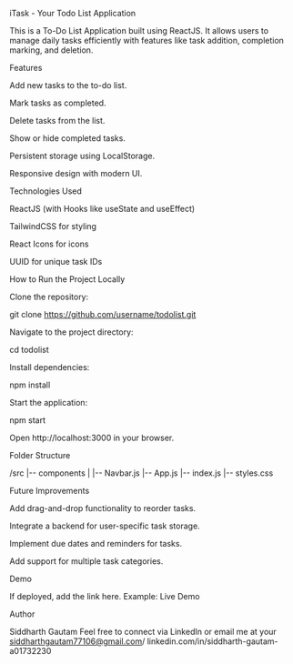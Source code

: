 iTask - Your Todo List Application

This is a To-Do List Application built using ReactJS. It allows users to manage daily tasks efficiently with features like task addition, completion marking, and deletion.

Features

Add new tasks to the to-do list.

Mark tasks as completed.

Delete tasks from the list.

Show or hide completed tasks.

Persistent storage using LocalStorage.

Responsive design with modern UI.

Technologies Used

ReactJS (with Hooks like useState and useEffect)

TailwindCSS for styling

React Icons for icons

UUID for unique task IDs

How to Run the Project Locally

Clone the repository:

git clone https://github.com/username/todolist.git

Navigate to the project directory:

cd todolist

Install dependencies:

npm install

Start the application:

npm start

Open http://localhost:3000 in your browser.

Folder Structure

/src
  |-- components
  |     |-- Navbar.js
  |-- App.js
  |-- index.js
  |-- styles.css

Future Improvements

Add drag-and-drop functionality to reorder tasks.

Integrate a backend for user-specific task storage.

Implement due dates and reminders for tasks.

Add support for multiple task categories.

Demo

If deployed, add the link here. Example:
Live Demo

Author

Siddharth Gautam Feel free to connect via LinkedIn or email me at your siddharthgautam77106@gmail.com/ linkedin.com/in/siddharth-gautam-a01732230

